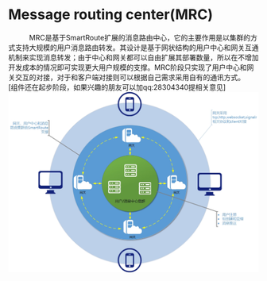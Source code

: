 # Message routing center(MRC)
  　　　MRC是基于SmartRoute扩展的消息路由中心，它的主要作用是以集群的方式支持大规模的用户消息路由转发。其设计是基于网状结构的用户中心和网关互通机制来实现消息转发；由于中心和网关都可以自由扩展其部署数量，所以在不增加开发成本的情况即可实现更大用户规模的支撑。MRC阶段只实现了用户中心和网关交互的对接，对于和客户端对接则可以根据自己需求采用自有的通讯方式。
<br/> [组件还在起步阶段，如果兴趣的朋友可以加qq:28304340提相关意见]
    ![image](https://github.com/IKende/SmartRoute.MRC/blob/master/mrc.jpg)

